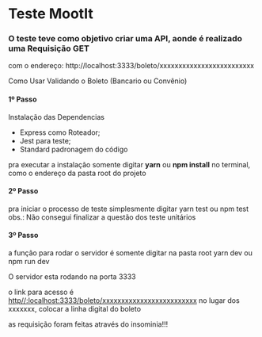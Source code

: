 # Teste MootIt

### O teste teve como objetivo criar uma API, aonde é realizado uma Requisição GET

com o endereço: http://localhost:3333/boleto/xxxxxxxxxxxxxxxxxxxxxxxxx

Como Usar
Validando o Boleto (Bancario ou Convênio)

#### 1º Passo
Instalação das Dependencias

- Express como Roteador;
- Jest para teste;
- Standard padronagem do código

pra executar a instalação somente digitar **yarn** ou **npm install** no terminal, como o endereço da pasta root do projeto

#### 2º Passo
pra iniciar o processo de teste simplesmente digitar yarn test ou npm test
obs.: Não consegui finalizar a questão dos teste unitários

#### 3º Passo 
a função para rodar o servidor é somente digitar na pasta root yarn dev ou npm run dev

O servidor esta rodando na porta 3333

o link para acesso é [http//:localhost:3333/boleto/xxxxxxxxxxxxxxxxxxxxxxxxx](http//:localhost:3333/boleto/xxxxxxxxxxxxxxxxxxxxxxxxx)
no lugar dos xxxxxxx, colocar a linha digital do boleto

as requisição foram feitas através do insominia!!!
